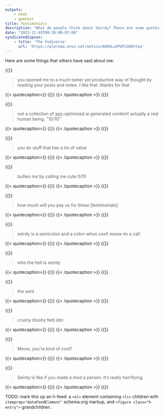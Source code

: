 ```yaml
---
outputs:
    - html
    - gemtext
title: Testimonials
description: "What do people think about Seirdy? These are some quotes about me."
date: "2023-11-03T09:30:00-07:00"
syndicatedCopies:
    - title: 'The Fediverse'
      url: 'https://pleroma.envs.net/notice/AbR4Lu5PUFCOUbhtaq'
---
```

Here are some things that others have said about me:

{{<quotation>}}

<blockquote itemprop="text">

you opened me to a much tamer yet productive way of thought by reading your posts and notes. I like that. thanks for that

</blockquote>
{{< quotecaption>}}
{{<indieweb-person name="yosh" url="https://unix.dog/~yosh/info.html" itemprop="author">}}
{{< /quotecaption >}}
{{</quotation>}}

{{<quotation>}}

<blockquote itemprop="text">

not a collection of <abbr title="search-engine optimization">seo</abbr>-optimized ai generated content! actually a real human being. "10/10"

</blockquote>
{{< quotecaption>}}
{{<indieweb-person name="taco" url="https://mestizo.monster/" itemprop="author">}}
{{< /quotecaption >}}
{{</quotation>}}

{{<quotation>}}

<blockquote itemprop="text">

you do stuff that has a lot of value

</blockquote>
{{< quotecaption>}}
{{<indieweb-person name="Athena Lilith Martin" url="https://www.alm.website/me" itemprop="author">}}
{{< /quotecaption >}}
{{</quotation>}}

{{<quotation>}}

<blockquote itemprop="text">

bullies me by calling me cute 0/10

</blockquote>
{{< quotecaption>}}
{{<indieweb-person name="winter" url="https://winter.oops.wtf/" itemprop="author">}}
{{< /quotecaption >}}
{{</quotation>}}

{{<quotation>}}

<blockquote itemprop="text">

how much will you pay us for these \[testimonials\]

</blockquote>
{{< quotecaption>}}
{{<indieweb-person first-name="theo" last-name="court" url="https://theocourt.com/" itemprop="author">}}
{{< /quotecaption >}}
{{</quotation>}}

{{<quotation>}}

<blockquote itemprop="text">

seirdy is a semicolon and a colon whos cool! meow im a cat!

</blockquote>
{{< quotecaption>}}
{{<indieweb-person name="Fries" url="https://fries.gay/" itemprop="author">}}
{{< /quotecaption >}}
{{</quotation>}}

{{<quotation>}}

<blockquote itemprop="text">

who the hell is seirdy

</blockquote>
{{< quotecaption>}}
{{<indieweb-person name="MeowcaTheoRange" url="https://abtmtr.link/" itemprop="author">}}
{{< /quotecaption >}}
{{</quotation>}}

{{<quotation>}}

<blockquote itemprop="text">

the serd

</blockquote>
{{< quotecaption>}}
{{<indieweb-person name="Avery" url="https://shitpostalotl.codeberg.page/" itemprop="author">}}
{{< /quotecaption >}}
{{</quotation>}}

{{<quotation>}}

<blockquote itemprop="text">

crushy blushy fedi idol

</blockquote>
{{< quotecaption>}}
{{<indieweb-person name="tastytea" url="https://tastytea.de/" itemprop="author">}}
{{< /quotecaption >}}
{{</quotation>}}

{{<quotation>}}

<blockquote itemprop="text">

Meow, you're kind of cool?

</blockquote>
{{< quotecaption>}}
{{<indieweb-person name="Laura" url="https://artemislena.eu/plurality.html" itemprop="author">}}
{{< /quotecaption >}}
{{</quotation>}}

{{<quotation>}}

<blockquote itemprop="text">

Seirdy is like if you made a mod a person. It’s really horrifying.

</blockquote>
{{< quotecaption>}}
{{<indieweb-person name="Anonymous" itemprop="author">}}
{{< /quotecaption >}}
{{</quotation>}}

TODO: mark this up an h-feed: a `<ul>` element containing `<li>` children with `itemprop="dataFeedElement"` schema.org markup, and `<figure class="h-entry">` grandchildren.

